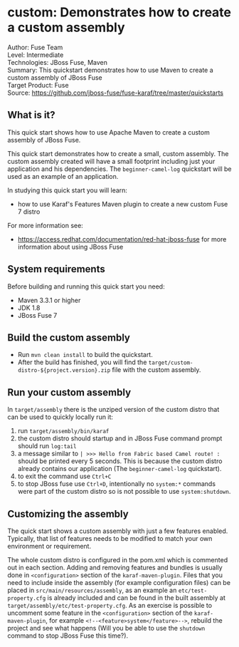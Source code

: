 custom: Demonstrates how to create a custom assembly
====================================================
Author: Fuse Team  
Level: Intermediate  
Technologies: JBoss Fuse, Maven  
Summary: This quickstart demonstrates how to use Maven to create a custom assembly of JBoss Fuse  
Target Product: Fuse  
Source: <https://github.com/jboss-fuse/fuse-karaf/tree/master/quickstarts>  

What is it?
-----------

This quick start shows how to use Apache Maven to create a custom assembly of JBoss Fuse. 

This quick start demonstrates how to create a small, custom assembly. 
The custom assembly created will have a small footprint including just your application and his dependencies.
The `beginner-camel-log` quickstart will be used as an example of an application.

In studying this quick start you will learn:

* how to use Karaf's Features Maven plugin to create a new custom Fuse 7 distro

For more information see:

* https://access.redhat.com/documentation/red-hat-jboss-fuse for more information about using JBoss Fuse

System requirements
-------------------

Before building and running this quick start you need:

* Maven 3.3.1 or higher
* JDK 1.8
* JBoss Fuse 7

Build the custom assembly
-------------------------

* Run `mvn clean install` to build the quickstart.
* After the build has finished, you will find the `target/custom-distro-${project.version}.zip` file with the custom assembly.

Run your custom assembly
------------------------

In `target/assembly` there is the unziped version of the custom distro that can be used to quickly locally run it:
1. run `target/assembly/bin/karaf`
2. the custom distro should startup and in JBoss Fuse command prompt should run `log:tail`
3. a message similar to `| >>> Hello from Fabric based Camel route! :` should be printed every 5 seconds. This is because the custom distro already contains our application (The `beginner-camel-log` quickstart).
4. to exit the command use `Ctrl+C`
5. to stop JBoss fuse use `Ctrl+D`, intentionally no `system:*` commands were part of the custom distro so is not possible to use `system:shutdown`.

Customizing the assembly
------------------------

The quick start shows a custom assembly with just a few features enabled. Typically, that list of features needs to be modified to match your own environment or requirement.

The whole custom distro is configured in the pom.xml which is commented out in each section. 
Adding and removing features and bundles is usually done in `<configuration>` section of the `karaf-maven-plugin`. 
Files that you need to include inside the assembly (for example configuration files) can be placed in `src/main/resources/assembly`, as an example an `etc/test-property.cfg` is already included and can be found in the built assembly at `target/assembly/etc/test-property.cfg`.
As an exercise is possible to uncomment some feature in the `<configuration>` section of the `karaf-maven-plugin`, for example `<!--<feature>system</feature>-->`, rebuild the project and see what happens (Will you be able to use the `shutdown` command to stop JBoss Fuse this time?).